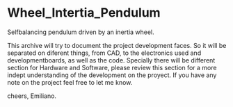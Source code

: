 # Wheel_Intertia_Pendulum
Selfbalancing pendulum driven by an inertia wheel.

This archive will try to document the project development faces. So it will be separated on diferent things, from CAD, to the electronics used and developmentboards, as well as the code.
Specially there will be different section for Hardware and Software, please review this section for a more indept understanding of the development on the proyect.
If you have any note on the project feel free to let me know.

cheers, Emiliano.

